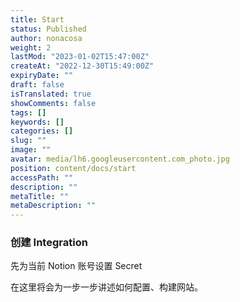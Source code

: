 ```yaml
---
title: Start
status: Published
author: nonacosa
weight: 2
lastMod: "2023-01-02T15:47:00Z"
createAt: "2022-12-30T15:49:00Z"
expiryDate: ""
draft: false
isTranslated: true
showComments: false
tags: []
keywords: []
categories: []
slug: ""
image: ""
avatar: media/lh6.googleusercontent.com_photo.jpg
position: content/docs/start
accessPath: ""
description: ""
metaTitle: ""
metaDescription: ""
---
```



### 创建 Integration
先为当前 Notion 账号设置 Secret

在这里将会为一步一步讲述如何配置、构建网站。

<!--more-->






